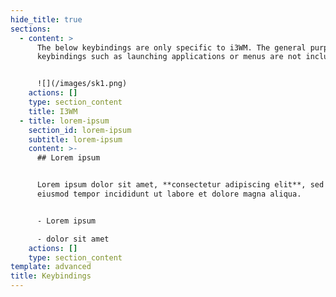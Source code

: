 ```yaml
---
hide_title: true
sections:
  - content: >
      The below keybindings are only specific to i3WM. The general purpose
      keybindings such as launching applications or menus are not included here.


      ![](/images/sk1.png)
    actions: []
    type: section_content
    title: I3WM
  - title: lorem-ipsum
    section_id: lorem-ipsum
    subtitle: lorem-ipsum
    content: >-
      ## Lorem ipsum


      Lorem ipsum dolor sit amet, **consectetur adipiscing elit**, sed do
      eiusmod tempor incididunt ut labore et dolore magna aliqua.


      - Lorem ipsum

      - dolor sit amet
    actions: []
    type: section_content
template: advanced
title: Keybindings
---
```

